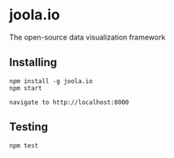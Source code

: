 joola.io
========

The open-source data visualization framework

Installing
----------

```
npm install -g joola.io
npm start

navigate to http://localhost:8000
```


Testing
-------

```
npm test
```

